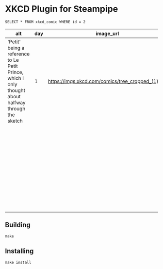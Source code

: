 # XKCD Plugin for Steampipe

`SELECT * FROM xkcd_comic WHERE id = 2`


| alt                                                                                                 | day | image_url                                         | url | month | news | id | safeTitle            | title                | transcript                                                                                                         | year | _ctx                       |
|-----------------------------------------------------------------------------------------------------|-----|---------------------------------------------------|-----|-------|------|----|----------------------|----------------------|--------------------------------------------------------------------------------------------------------------------|------|----------------------------|
| 'Petit' being a reference to Le Petit Prince, which I only thought about halfway through the sketch | 1   | https://imgs.xkcd.com/comics/tree_cropped_(1).jpg |     | 1     |      | 2  | Petit Trees (sketch) | Petit Trees (sketch) | [[Two trees are growing on opposite sides of a sphere.]]                                                           | 2006 | {"connection_name":"xkcd"} |
|                                                                                                     |     |                                                   |     |       |      |    |                      |                      | {{Alt-title: 'Petit' being a reference to Le Petit Prince, which I only thought about halfway through the sketch}} |      |                            |

## Building 

```make```

## Installing

```make install```
